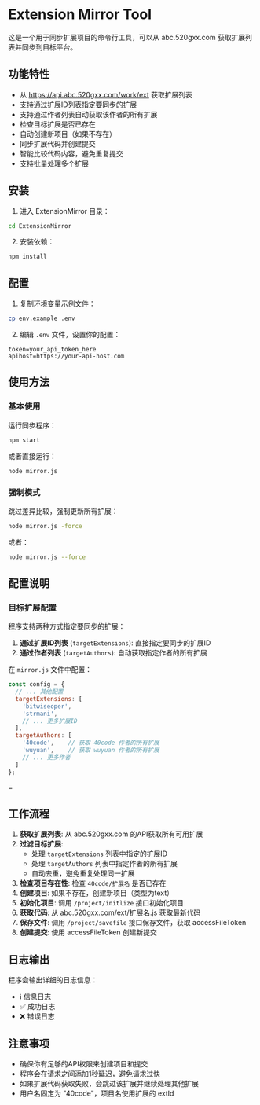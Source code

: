 # Extension Mirror Tool

这是一个用于同步扩展项目的命令行工具，可以从 abc.520gxx.com 获取扩展列表并同步到目标平台。

## 功能特性

- 从 https://api.abc.520gxx.com/work/ext 获取扩展列表
- 支持通过扩展ID列表指定要同步的扩展
- 支持通过作者列表自动获取该作者的所有扩展
- 检查目标扩展是否已存在
- 自动创建新项目（如果不存在）
- 同步扩展代码并创建提交
- 智能比较代码内容，避免重复提交
- 支持批量处理多个扩展

## 安装

1. 进入 ExtensionMirror 目录：
```bash
cd ExtensionMirror
```

2. 安装依赖：
```bash
npm install
```

## 配置

1. 复制环境变量示例文件：
```bash
cp env.example .env
```

2. 编辑 `.env` 文件，设置你的配置：
```env
token=your_api_token_here
apihost=https://your-api-host.com
```

## 使用方法

### 基本使用
运行同步程序：
```bash
npm start
```

或者直接运行：
```bash
node mirror.js
```

### 强制模式
跳过差异比较，强制更新所有扩展：
```bash
node mirror.js -force
```

或者：
```bash
node mirror.js --force
```

## 配置说明

### 目标扩展配置

程序支持两种方式指定要同步的扩展：

1. **通过扩展ID列表** (`targetExtensions`): 直接指定要同步的扩展ID
2. **通过作者列表** (`targetAuthors`): 自动获取指定作者的所有扩展

在 `mirror.js` 文件中配置：

```javascript
const config = {
  // ... 其他配置
  targetExtensions: [
    'bitwiseoper',
    'strmani',
    // ... 更多扩展ID
  ],
  targetAuthors: [
    '40code',    // 获取 40code 作者的所有扩展
    'wuyuan',    // 获取 wuyuan 作者的所有扩展
    // ... 更多作者
  ]
};
```
=

## 工作流程

1. **获取扩展列表**: 从 abc.520gxx.com 的API获取所有可用扩展
2. **过滤目标扩展**:
   - 处理 `targetExtensions` 列表中指定的扩展ID
   - 处理 `targetAuthors` 列表中指定作者的所有扩展
   - 自动去重，避免重复处理同一扩展
3. **检查项目存在性**: 检查 `40code/扩展名` 是否已存在
4. **创建项目**: 如果不存在，创建新项目（类型为text）
5. **初始化项目**: 调用 `/project/initlize` 接口初始化项目
6. **获取代码**: 从 abc.520gxx.com/ext/扩展名.js 获取最新代码
7. **保存文件**: 调用 `/project/savefile` 接口保存文件，获取 accessFileToken
8. **创建提交**: 使用 accessFileToken 创建新提交

## 日志输出

程序会输出详细的日志信息：
- ℹ️ 信息日志
- ✅ 成功日志
- ❌ 错误日志

## 注意事项

- 确保你有足够的API权限来创建项目和提交
- 程序会在请求之间添加1秒延迟，避免请求过快
- 如果扩展代码获取失败，会跳过该扩展并继续处理其他扩展
- 用户名固定为 "40code"，项目名使用扩展的 extId